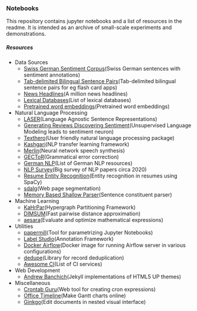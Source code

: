 ### Notebooks
This repository contains jupyter notebooks and a list of resources in the readme. It is intended as an archive of small-scale experiments and demonstrations. 

##### Resources
- Data Sources
  - [Swiss German Sentiment Corpus](https://github.com/spinningbytes/SB-CH)(Swiss German sentences with sentiment annotations)
  - [Tab-delimited Bilingual Sentence Pairs](http://www.manythings.org/anki/)(Tab-delimited bilingual sentence pairs for eg flash card apps)
  - [News Headlines](https://dataverse.harvard.edu/dataset.xhtml?persistentId=doi:10.7910/DVN/SYBGZL)(A million news headlines)
  - [Lexical Databases](http://crr.ugent.be/emlar2015/list%20of%20%20lexical%20databases.html)(List of lexical databases)
  - [Pretrained word embeddings](https://ybbaigo.gitbooks.io/26/content/pretrained-word-embeddings.html)(Pretrained word embeddings)
- Natural Language Processing
  - [LASER](https://github.com/facebookresearch/LASER)(Language Agnostic Sentence Representations)
  - [Generating Reviews Discovering Sentiment](https://github.com/openai/generating-reviews-discovering-sentiment)(Unsupervised Language Modeling leads to sentiment neuron)
  - [Texthero](https://github.com/jbesomi/texthero)(User friendly natural language processing package)
  - [Kashgari](https://github.com/BrikerMan/Kashgari)(NLP transfer learning framework)
  - [Merlin](https://github.com/CSTR-Edinburgh/merlin)(Neural network speech synthesis)
  - [GECToR](https://github.com/grammarly/gector)(Grammatical error correction)
  - [German NLP](https://github.com/adbar/German-NLP#Datasets)(List of German NLP resources)
  - [NLP Survey](https://github.com/NiuTrans/ABigSurvey)(Big survey of NLP papers circa 2020)
  - [Resume Entity Recognition](https://github.com/DataTurks-Engg/Entity-Recognition-In-Resumes-SpaCy)(Entity recognition in resumes using SpaCy)
  - [sdalg](https://github.com/nik0spapp/sdalg)(Web page segmentation)
  - [Memory Based Shallow Parser](https://github.com/clips/MBSP)(Sentence constituent parser)
- Machine Learning
  - [KaHrPar](https://github.com/kahypar/kahypar)(Hypergraph Partitioning Framework)
  - [DIMSUM](https://blog.twitter.com/engineering/en_us/a/2014/all-pairs-similarity-via-dimsum)(Fast pairwise distance approximation)
  - [aesara](https://github.com/aesara-devs/aesara)(Evaluate and optimize mathematical expressions)
- Utilities
  - [papermill](https://github.com/nteract/papermill)(Tool for parametrizing Jupyter Notebooks)
  - [Label Studio](https://github.com/heartexlabs/label-studio)(Annotation Framework)
  - [Docker Airflow](https://github.com/puckel/docker-airflow)(Docker image for running Airflow server in various configurations)
  - [dedupe](https://github.com/dedupeio/dedupe)(Library for record deduplication)
  - [Awesome CI](https://github.com/ligurio/awesome-ci)(List of CI services)
- Web Development
  - [Andrew Banchich](https://github.com/andrewbanchich)(Jekyll implementations of HTML5 UP themes)
- Miscellaneous
  - [Crontab Guru](https://crontab.guru/)(Web tool for creating cron expressions)
  - [Office Timeline](https://online.officetimeline.com/app/#/new-from-template)(Make Gantt charts online)
  - [Ginkgo](https://gingkoapp.com/)(Edit documents in nested visual interface)